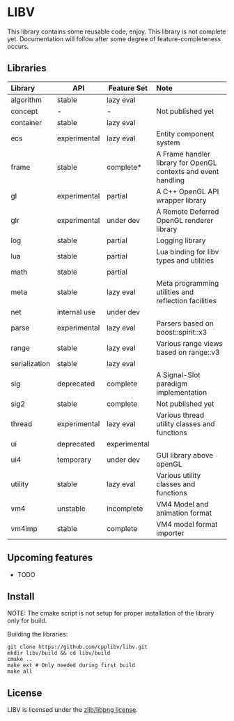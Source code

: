 # LIBV

This library contains some reusable code, enjoy.
This library is not complete yet.
Documentation will follow after some degree of feature-completeness occurs.

## Libraries

 Library      | API          | Feature Set  | Note
:------------ | ------------ | ------------ |:--------------------------------------------------------------
algorithm     | stable       | lazy eval    |
concept       | -            | -            | Not published yet
container     | stable       | lazy eval    |
ecs           | experimental | lazy eval    | Entity component system
frame         | stable       | complete*    | A Frame handler library for OpenGL contexts and event handling
gl            | experimental | partial      | A C++ OpenGL API wrapper library
glr           | experimental | under dev    | A Remote Deferred OpenGL renderer library
log           | stable       | partial      | Logging library
lua           | stable       | partial      | Lua binding for libv types and utilities
math          | stable       | partial      |
meta          | stable       | lazy eval    | Meta programming utilities and reflection facilities
net           | internal use | under dev    |
parse         | experimental | lazy eval    | Parsers based on boost::spirit::x3
range         | stable       | lazy eval    | Various range views based on range::v3
serialization | stable       | lazy eval    |
sig           | deprecated   | complete     | A Signal-Slot paradigm implementation
sig2          | stable       | complete     | Not published yet
thread        | experimental | lazy eval    | Various thread utility classes and functions
ui            | deprecated   | experimental |
ui4           | temporary    | under dev    | GUI library above openGL
utility       | stable       | lazy eval    | Various utility classes and functions
vm4           | unstable     | incomplete   | VM4 Model and animation format
vm4imp        | stable       | complete     | VM4 model format importer

## Upcoming features

- TODO

## Install

NOTE: The cmake script is not setup for proper installation of the library only for build.

Building the libraries:
```
git clone https://github.com/cpplibv/libv.git
mkdir libv/build && cd libv/build
cmake ..
make ext # Only needed during first build
make all
```

## License

LIBV is licensed under the [zlib/libpng license](https://opensource.org/licenses/zlib-license.php).
